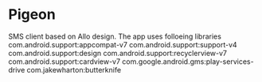 # Pigeon
SMS client based on Allo design. The app uses folloeing libraries
com.android.support:appcompat-v7
com.android.support:support-v4
com.android.support:design
com.android.support:recyclerview-v7
com.android.support:cardview-v7
com.google.android.gms:play-services-drive
com.jakewharton:butterknife

